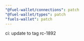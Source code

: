 ```yaml
---
"@fuel-wallet/connections": patch
"@fuel-wallet/types": patch
"fuels-wallet": patch
---
```


ci: update to tag rc-1892
